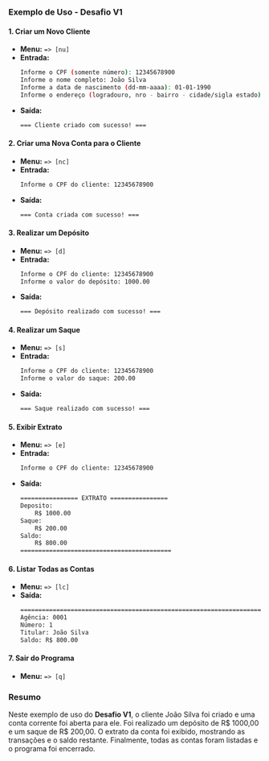 ### Exemplo de Uso - Desafio V1

#### 1. Criar um Novo Cliente

- **Menu:** `=> [nu]`
- **Entrada:** 
  ```sh
  Informe o CPF (somente número): 12345678900
  Informe o nome completo: João Silva
  Informe a data de nascimento (dd-mm-aaaa): 01-01-1990
  Informe o endereço (logradouro, nro - bairro - cidade/sigla estado): Rua das Flores, 123 - Centro - São Paulo/SP
  ```
- **Saída:**
  ```sh
  === Cliente criado com sucesso! ===
  ```

#### 2. Criar uma Nova Conta para o Cliente

- **Menu:** `=> [nc]`
- **Entrada:** 
  ```sh
  Informe o CPF do cliente: 12345678900
  ```
- **Saída:**
  ```sh
  === Conta criada com sucesso! ===
  ```

#### 3. Realizar um Depósito

- **Menu:** `=> [d]`
- **Entrada:** 
  ```sh
  Informe o CPF do cliente: 12345678900
  Informe o valor do depósito: 1000.00
  ```
- **Saída:**
  ```sh
  === Depósito realizado com sucesso! ===
  ```

#### 4. Realizar um Saque

- **Menu:** `=> [s]`
- **Entrada:** 
  ```sh
  Informe o CPF do cliente: 12345678900
  Informe o valor do saque: 200.00
  ```
- **Saída:**
  ```sh
  === Saque realizado com sucesso! ===
  ```

#### 5. Exibir Extrato

- **Menu:** `=> [e]`
- **Entrada:** 
  ```sh
  Informe o CPF do cliente: 12345678900
  ```
- **Saída:**
  ```sh
  ================ EXTRATO ================
  Deposito:
      R$ 1000.00
  Saque:
      R$ 200.00
  Saldo:
      R$ 800.00
  ==========================================
  ```

#### 6. Listar Todas as Contas

- **Menu:** `=> [lc]`
- **Saída:**
  ```sh
  ====================================================================================================
  Agência: 0001
  Número: 1
  Titular: João Silva
  Saldo: R$ 800.00
  ```

#### 7. Sair do Programa

- **Menu:** `=> [q]`

### Resumo

Neste exemplo de uso do **Desafio V1**, o cliente João Silva foi criado e uma conta corrente foi aberta para ele. Foi realizado um depósito de R$ 1000,00 e um saque de R$ 200,00. O extrato da conta foi exibido, mostrando as transações e o saldo restante. Finalmente, todas as contas foram listadas e o programa foi encerrado.